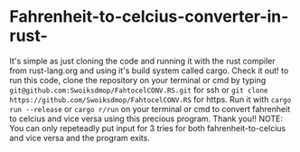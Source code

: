 # Fahrenheit-to-celcius-converter-in-rust-
It's simple as just cloning the code and running it with the rust compiler from rust-lang.org and using it's build system called cargo. Check it out!
to run this code, clone the repository on your terminal or cmd by typing `git@github.com:Swoiksdmop/FahtocelCONV.RS.git` for ssh or `git clone https://github.com/Swoiksdmop/FahtocelCONV.RS` for https. Run it with `cargo run --release` or `cargo r/run` on your terminal or cmd to convert fahrenheit to celcius and vice versa using this precious program. Thank you!! NOTE: You can only repeteadly put input for 3 tries for both fahrenheit-to-celcius and vice versa and the program exits.
